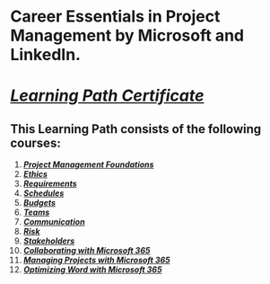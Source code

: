 # Career Essentials in Project Management by Microsoft and LinkedIn.
# [*Learning Path Certificate*]()

## This Learning Path consists of the following courses:
1. [***Project Management Foundations***]()
2. [***Ethics***]()
3. [***Requirements***](https://github.com/alshubati99/Project-Management/tree/master/Requirements)
4. [***Schedules***]()
5. [***Budgets***]()
6. [***Teams***](https://github.com/alshubati99/Project-Management/tree/master/Teams)
7. [***Communication***]()
8. [***Risk***]()
9. [***Stakeholders***](https://github.com/alshubati99/Project-Management/tree/master/Stakeholders)
10. [***Collaborating with Microsoft 365***](https://github.com/alshubati99/Project-Management/tree/master/Microsoft365)
11. [***Managing Projects with Microsoft 365***](https://github.com/alshubati99/Project-Management/tree/master/Manage_MS365)
12. [***Optimizing Word with Microsoft 365***]()
